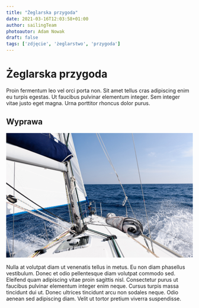```yaml
---
title: "Żeglarska przygoda"
date: 2021-03-16T12:03:58+01:00
author: sailingTeam
photoautor: Adam Nowak
draft: false
tags: ['zdjęcie', 'żeglarstwo', 'przygoda']
---
```


# Żeglarska przygoda
Proin fermentum leo vel orci porta non. Sit amet tellus cras adipiscing enim eu turpis egestas. 
Ut faucibus pulvinar elementum integer. Sem integer vitae justo eget magna. Urna porttitor rhoncus 
dolor purus. 

## Wyprawa
![Sail adventure](/sailing.jpg)


Nulla at volutpat diam ut venenatis tellus in metus. Eu non diam phasellus vestibulum. 
Donec et odio pellentesque diam volutpat commodo sed. Eleifend quam adipiscing vitae proin sagittis 
nisl. Consectetur purus ut faucibus pulvinar elementum integer enim neque. Cursus turpis massa 
tincidunt dui ut. Donec ultrices tincidunt arcu non sodales neque. Odio aenean sed adipiscing diam. 
Velit ut tortor pretium viverra suspendisse.



